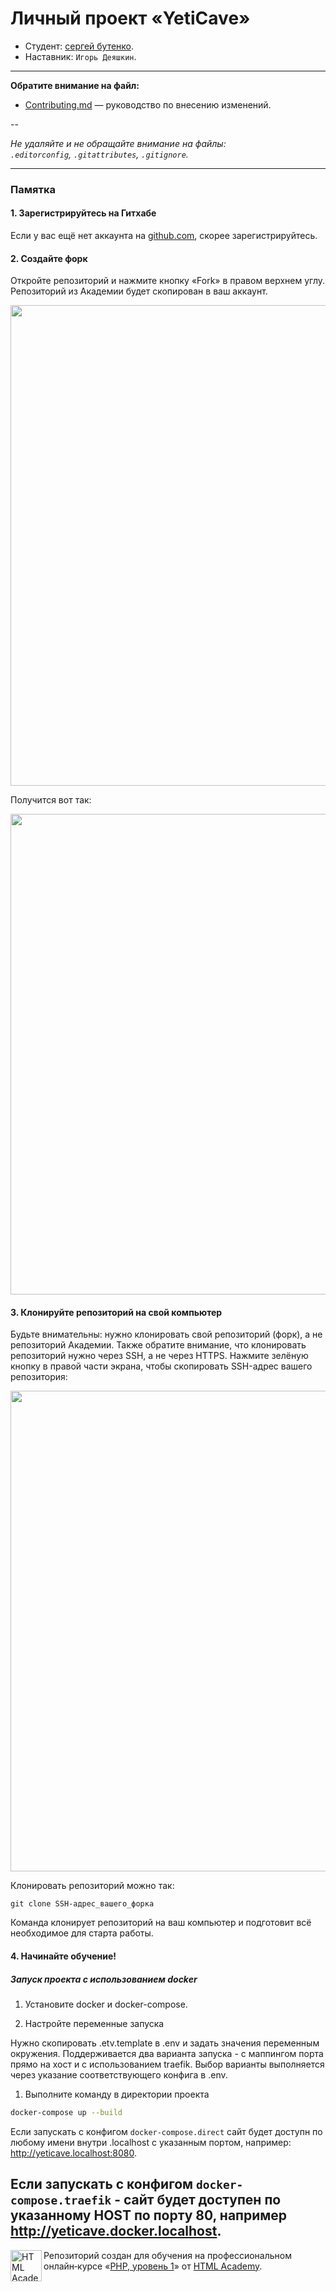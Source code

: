 # Личный проект «YetiCave»

* Студент: [сергей бутенко](https://up.htmlacademy.ru/php/11/user/50837).
* Наставник: `Игорь Деяшкин`.

---

**Обратите внимание на файл:**

- [Contributing.md](Contributing.md) — руководство по внесению изменений.

--

_Не удаляйте и не обращайте внимание на файлы:_<br>
_`.editorconfig`, `.gitattributes`, `.gitignore`._

---

### Памятка

#### 1. Зарегистрируйтесь на Гитхабе

Если у вас ещё нет аккаунта на [github.com](https://github.com/join), скорее зарегистрируйтесь.

#### 2. Создайте форк

Откройте репозиторий и нажмите кнопку «Fork» в правом верхнем углу. Репозиторий из Академии будет скопирован в ваш аккаунт.

<img width="769" alt="" src="https://user-images.githubusercontent.com/10909/35516424-ce867188-051c-11e8-86a4-a15271522046.png">

Получится вот так:

<img width="769" alt="" src="https://user-images.githubusercontent.com/10909/35516426-cea57ef2-051c-11e8-8367-5d13468301bf.png">

#### 3. Клонируйте репозиторий на свой компьютер

Будьте внимательны: нужно клонировать свой репозиторий (форк), а не репозиторий Академии. Также обратите внимание, что клонировать репозиторий нужно через SSH, а не через HTTPS. Нажмите зелёную кнопку в правой части экрана, чтобы скопировать SSH-адрес вашего репозитория:

<img width="769" alt="" src="https://user-images.githubusercontent.com/10909/35516427-cec04e08-051c-11e8-8a2f-ae02263585d3.png">

Клонировать репозиторий можно так:

```
git clone SSH-адрес_вашего_форка
```

Команда клонирует репозиторий на ваш компьютер и подготовит всё необходимое для старта работы.

#### 4. Начинайте обучение!

##### Запуск проекта с использованием docker

1. Установите docker и docker-compose.

1. Настройте переменные запуска

Нужно скопировать .etv.template в .env и задать значения переменным окружения. Поддерживается два варианта запуска - с
маппингом порта прямо на хост и с использованием traefik. Выбор варианты выполняется через указание соответствующего
конфига в .env.

1. Выполните команду в директории проекта

```sh
docker-compose up --build
```

Если запускать с конфигом `docker-compose.direct` сайт будет доступн по любому имени внутри .localhost с указанным портом,
например: http://yeticave.localhost:8080.

Если запускать с конфигом `docker-compose.traefik` - сайт будет доступен по указанному HOST по порту 80, например
http://yeticave.docker.localhost.
---

<a href="https://htmlacademy.ru/intensive/php"><img align="left" width="50" height="50" alt="HTML Academy" src="https://up.htmlacademy.ru/static/img/intensive/php/logo-for-github-2.png"></a>

Репозиторий создан для обучения на профессиональном онлайн‑курсе «[PHP, уровень 1](https://htmlacademy.ru/intensive/php)» от [HTML Academy](https://htmlacademy.ru).
